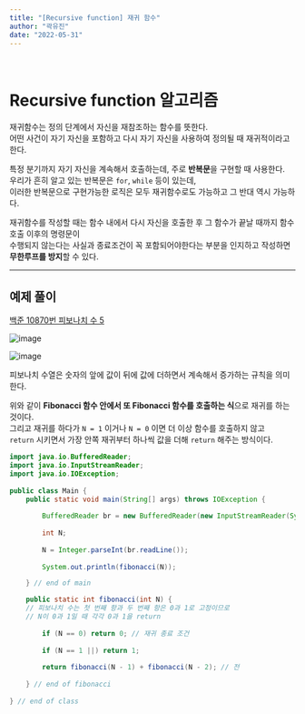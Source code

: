 ```yaml
---
title: "[Recursive function] 재귀 함수"
author: "곽유진"
date: "2022-05-31"
---
```

<br>

# **Recursive function 알고리즘**  

재귀함수는 정의 단계에서 자신을 재참조하는 함수를 뜻한다.  
어떤 사건이 자기 자신을 포함하고 다시 자기 자신을 사용하여 정의될 때 재귀적이라고 한다.  

특정 분기까지 자기 자신을 계속해서 호출하는데, 주로 **반복문**을 구현할 때 사용한다.  
우리가 흔히 알고 있는 반복문은 `for`, `while` 등이 있는데,  
이러한 반복문으로 구현가능한 로직은 모두 재귀함수로도 가능하고 그 반대 역시 가능하다.  

재귀함수를 작성할 때는 함수 내에서 다시 자신을 호출한 후 그 함수가 끝날 때까지 함수 호출 이후의 명령문이  
수행되지 않는다는 사실과 종료조건이 꼭 포함되어야한다는 부분을 인지하고 작성하면 **무한루프를 방지**할 수 있다.  

---
## 예제 풀이


[백준 10870번 피보나치 수 5](https://www.acmicpc.net/problem/10870)


![image](https://user-images.githubusercontent.com/102000749/171127667-c58b1e5a-3bd6-4be8-aa34-785ea48541ca.png)



![image](https://user-images.githubusercontent.com/102000749/171113676-0748df5e-e519-4079-8f4d-63c56a492f94.png)
 
피보나치 수열은 숫자의 앞에 값이 뒤에 값에 더하면서 계속해서 증가하는 규칙을 의미한다. 
 
위와 같이 **Fibonacci 함수 안에서 또 Fibonacci 함수를 호출하는 식**으로 재귀를 하는 것이다.  
그리고 재귀를 하다가 `N = 1` 이거나 `N = 0` 이면 더 이상 함수를 호출하지 않고  
`return` 시키면서 가장 안쪽 재귀부터 하나씩 값을 더해 `return` 해주는 방식이다.  

```java
import java.io.BufferedReader;
import java.io.InputStreamReader;
import java.io.IOException;
 
public class Main {
	public static void main(String[] args) throws IOException {
  
		BufferedReader br = new BufferedReader(new InputStreamReader(System.in));
    
		int N;
    
		N = Integer.parseInt(br.readLine());
    
		System.out.println(fibonacci(N));

	} // end of main

	public static int fibonacci(int N) {
    // 피보나치 수는 첫 번째 항과 두 번째 항은 0과 1로 고정이므로
    // N이 0과 1일 때 각각 0과 1을 return
    
		if (N == 0) return 0; // 재귀 종료 조건
    
		if (N == 1 ||) return 1;
    
		return fibonacci(N - 1) + fibonacci(N - 2); // 전
    
	} // end of fibonacci
  
} // end of class
```
